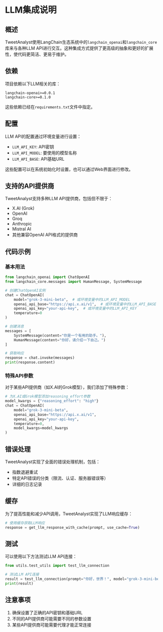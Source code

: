 # LLM集成说明

## 概述

TweetAnalyst使用LangChain生态系统中的`langchain_openai`和`langchain_core`库来与各种LLM API进行交互。这种集成方式提供了更高级的抽象和更好的扩展性，使代码更简洁、更易于维护。

## 依赖

项目依赖以下LLM相关的库：

```
langchain-openai>=0.0.1
langchain-core>=0.1.0
```

这些依赖已经在`requirements.txt`文件中指定。

## 配置

LLM API的配置通过环境变量进行设置：

- `LLM_API_KEY`: API密钥
- `LLM_API_MODEL`: 要使用的模型名称
- `LLM_API_BASE`: API基础URL

这些配置可以在系统初始化时设置，也可以通过Web界面进行修改。

## 支持的API提供商

TweetAnalyst支持多种LLM API提供商，包括但不限于：

- X.AI (Grok)
- OpenAI
- Groq
- Anthropic
- Mistral AI
- 其他兼容OpenAI API格式的提供商

## 代码示例

### 基本用法

```python
from langchain_openai import ChatOpenAI
from langchain_core.messages import HumanMessage, SystemMessage

# 创建ChatOpenAI实例
chat = ChatOpenAI(
    model="grok-3-mini-beta",  # 或环境变量中的LLM_API_MODEL
    openai_api_base="https://api.x.ai/v1",  # 或环境变量中的LLM_API_BASE
    openai_api_key="your-api-key",  # 或环境变量中的LLM_API_KEY
    temperature=0
)

# 创建消息
messages = [
    SystemMessage(content="你是一个有用的助手。"),
    HumanMessage(content="你好，请介绍一下自己。")
]

# 获取响应
response = chat.invoke(messages)
print(response.content)
```

### 特殊API参数

对于某些API提供商（如X.AI的Grok模型），我们添加了特殊参数：

```python
# 为X.AI或Grok模型添加reasoning_effort参数
model_kwargs = {"reasoning_effort": "high"}
chat = ChatOpenAI(
    model="grok-3-mini-beta",
    openai_api_base="https://api.x.ai/v1",
    openai_api_key="your-api-key",
    temperature=0,
    model_kwargs=model_kwargs
)
```

## 错误处理

TweetAnalyst实现了全面的错误处理机制，包括：

- 指数退避重试
- 特定API错误的分类（限流、认证、服务器错误等）
- 详细的日志记录

## 缓存

为了提高性能和减少API调用，TweetAnalyst实现了LLM响应缓存：

```python
# 使用缓存获取LLM响应
response = get_llm_response_with_cache(prompt, use_cache=True)
```

## 测试

可以使用以下方法测试LLM API连接：

```python
from utils.test_utils import test_llm_connection

# 测试LLM API连接
result = test_llm_connection(prompt="你好，世界！", model="grok-3-mini-beta")
print(result)
```

## 注意事项

1. 确保设置了正确的API密钥和基础URL
2. 不同的API提供商可能需要不同的参数设置
3. 某些API提供商可能需要代理才能正常连接

